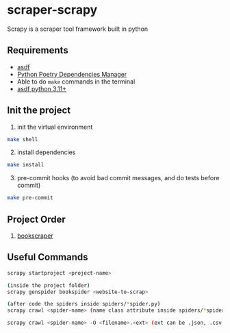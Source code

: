 # scraper-scrapy
Scrapy is a scraper tool framework built in python


## Requirements
* [asdf](https://asdf-vm.com/)
* [Python Poetry Dependencies Manager](https://python-poetry.org/)
* Able to do `make` commands in the terminal
* [asdf python 3.11+](https://github.com/asdf-community/asdf-python)


## Init the project

1. init the virtual environment
```bash
make shell
```

2. install dependencies
```bash
make install
```

3. pre-commit hooks (to avoid bad commit messages, and do tests before commit)
```bash
make pre-commit
```


## Project Order
1. [bookscraper](./bookscraper/)


## Useful Commands
```bash
scrapy startproject <project-name>

(inside the project folder)
scrapy genspider bookspider <website-to-scrap>

(after code the spiders inside spiders/*spider.py)
scrapy crawl <spider-name> (name class attribute inside spiders/*spider.py)

scrapy crawl <spider-name> -O <filename>.<ext> (ext can be .json, .csv, etc.)
```